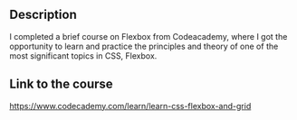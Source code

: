  ## Description 
I completed a brief course on Flexbox from Codeacademy, where I got the opportunity to learn and practice the principles and theory of one of the most significant topics in CSS, Flexbox. 
 ## Link to the course 
 https://www.codecademy.com/learn/learn-css-flexbox-and-grid
